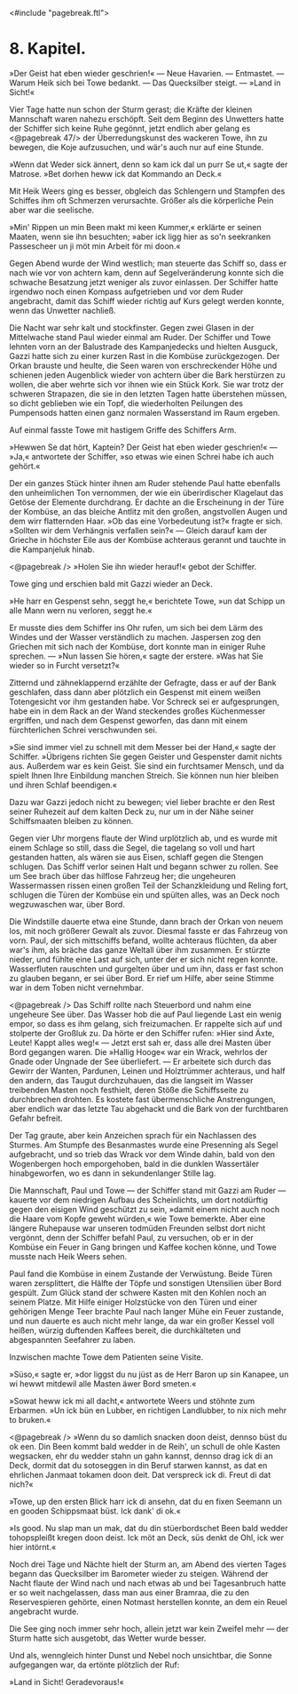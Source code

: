 <#include "pagebreak.ftl">
<h1>8. Kapitel.</h1>

<div class="subtitle">»Der Geist hat eben wieder geschrien!« &mdash; Neue Havarien. &mdash; Entmastet. &mdash;
Warum Heik sich bei Towe bedankt. &mdash; Das Quecksilber steigt. &mdash;
»Land in Sicht!«</div>

Vier Tage hatte nun schon der Sturm gerast; die Kräfte der kleinen
Mannschaft waren nahezu erschöpft. Seit dem Beginn des Unwetters
hatte der Schiffer sich keine Ruhe gegönnt, jetzt endlich aber gelang es 
\<@pagebreak 47/> der Überredungskunst des wackeren Towe, ihn zu bewegen, die Koje aufzusuchen,
und wär's auch nur auf eine Stunde.

»Wenn dat Weder sick ännert, denn so kam ick dal un purr Se ut,«
sagte der Matrose. »Bet dorhen heww ick dat Kommando an Deck.«

Mit Heik Weers ging es besser, obgleich das Schlengern und Stampfen
des Schiffes ihm oft Schmerzen verursachte. Größer als die körperliche
Pein aber war die seelische.

»Min' Rippen un min Been makt mi keen Kummer,« erklärte er
seinen Maaten, wenn sie ihn besuchten; »aber ick ligg hier as so'n seekranken
Passescheer un ji möt min Arbeit för mi doon.«

Gegen Abend wurde der Wind westlich; man steuerte das Schiff so,
dass er nach wie vor von achtern kam, denn auf Segelveränderung
konnte sich die schwache Besatzung jetzt weniger als zuvor einlassen. Der
Schiffer hatte irgendwo noch einen Kompass aufgetrieben und vor dem
Ruder angebracht, damit das Schiff wieder richtig auf Kurs gelegt werden
konnte, wenn das Unwetter nachließ.

Die Nacht war sehr kalt und stockfinster. Gegen zwei Glasen in
der Mittelwache stand Paul wieder einmal am Ruder. Der Schiffer und
Towe lehnten vorn an der Balustrade des Kampanjedecks und hielten
Ausguck, Gazzi hatte sich zu einer kurzen Rast in die Kombüse zurückgezogen.
Der Orkan brauste und heulte, die Seen waren von erschreckender
Höhe und schienen jeden Augenblick wieder von achtern über die Bark
herstürzen zu wollen, die aber wehrte sich vor ihnen wie ein Stück Kork.
Sie war trotz der schweren Strapazen, die sie in den letzten Tagen hatte
überstehen müssen, so dicht geblieben wie ein Topf, die wiederholten
Peilungen des Pumpensods hatten einen ganz normalen Wasserstand im
Raum ergeben.

Auf einmal fasste Towe mit hastigem Griffe des Schiffers Arm.

»Hewwen Se dat hört, Kaptein? Der Geist hat eben wieder geschrien!«
&mdash; »Ja,« antwortete der Schiffer, »so etwas wie einen Schrei
habe ich auch gehört.«

Der ein ganzes Stück hinter ihnen am Ruder stehende Paul hatte
ebenfalls den unheimlichen Ton vernommen, der wie ein überirdischer
Klagelaut das Getöse der Elemente durchdrang. Er dachte an die Erscheinung
in der Türe der Kombüse, an das bleiche Antlitz mit den großen,
angstvollen Augen und dem wirr flatternden Haar. »Ob das eine Vorbedeutung
ist?« fragte er sich. »Sollten wir dem Verhängnis verfallen
sein?« &mdash; Gleich darauf kam der Grieche in höchster Eile aus
der Kombüse achteraus gerannt und tauchte in die Kampanjeluk hinab. 

\<@pagebreak /> »Holen Sie ihn wieder herauf!« gebot der Schiffer.

Towe ging und erschien bald mit Gazzi wieder an Deck.

»He harr en Gespenst sehn, seggt he,« berichtete Towe, »un dat
Schipp un alle Mann wern nu verloren, seggt he.«

Er musste dies dem Schiffer ins Ohr rufen, um sich bei dem Lärm
des Windes und der Wasser verständlich zu machen. Jaspersen zog den
Griechen mit sich nach der Kombüse, dort konnte man in einiger Ruhe
sprechen. &mdash; »Nun lassen Sie hören,« sagte der erstere. »Was hat Sie
wieder so in Furcht versetzt?«

Zitternd und zähneklappernd erzählte der Gefragte, dass er auf der
Bank geschlafen, dass dann aber plötzlich ein Gespenst mit einem weißen
Totengesicht vor ihm gestanden habe. Vor Schreck sei er aufgesprungen,
habe ein in dem Rack an der Wand steckendes großes Küchenmesser ergriffen,
und nach dem Gespenst geworfen, das dann mit einem fürchterlichen
Schrei verschwunden sei.

»Sie sind immer viel zu schnell mit dem Messer bei der Hand,«
sagte der Schiffer. »Übrigens richten Sie gegen Geister und Gespenster
damit nichts aus. Außerdem war es kein Geist. Sie sind ein furchtsamer
Mensch, und da spielt Ihnen Ihre Einbildung manchen Streich.
Sie können nun hier bleiben und ihren Schlaf beendigen.«

Dazu war Gazzi jedoch nicht zu bewegen; viel lieber brachte er den
Rest seiner Ruhezeit auf dem kalten Deck zu, nur um in der Nähe seiner
Schiffsmaaten bleiben zu können.

Gegen vier Uhr morgens flaute der Wind urplötzlich ab, und es
wurde mit einem Schlage so still, dass die Segel, die tagelang so voll
und hart gestanden hatten, als wären sie aus Eisen, schlaff gegen die
Stengen schlugen. Das Schiff verlor seinen Halt und begann schwer zu
rollen. See um See brach über das hilflose Fahrzeug her; die ungeheuren
Wassermassen rissen einen großen Teil der Schanzkleidung und
Reling fort, schlugen die Türen der Kombüse ein und spülten alles, was
an Deck noch wegzuwaschen war, über Bord.

Die Windstille dauerte etwa eine Stunde, dann brach der Orkan
von neuem los, mit noch größerer Gewalt als zuvor. Diesmal fasste er
das Fahrzeug von vorn. Paul, der sich mittschiffs befand, wollte achteraus
flüchten, da aber war's ihm, als bräche das ganze Weltall über ihm
zusammen. Er stürzte nieder, und fühlte eine Last auf sich, unter der
er sich nicht regen konnte. Wasserfluten rauschten und gurgelten über und
um ihn, dass er fast schon zu glauben begann, er sei über Bord. Er
rief um Hilfe, aber seine Stimme war in dem Toben nicht vernehmbar. 

\<@pagebreak /> Das Schiff rollte nach Steuerbord und nahm eine ungeheure See
über. Das Wasser hob die auf Paul liegende Last ein wenig empor,
so dass es ihm gelang, sich freizumachen. Er rappelte sich auf und stolperte
der Großluk zu. Da hörte er den Schiffer rufen: »Hier sind Äxte, Leute!
Kappt alles weg!« &mdash; Jetzt erst sah er, dass alle drei Masten über Bord
gegangen waren. Die »Hallig Hooge« war ein Wrack, wehrlos der Gnade
oder Ungnade der See überliefert. &mdash; Er arbeitete sich durch das Gewirr
der Wanten, Pardunen, Leinen und Holztrümmer achteraus, und half den
andern, das Taugut durchzuhauen, das die langseit im Wasser treibenden
Masten noch festhielt, deren Stöße die Schiffsseite zu durchbrechen drohten.
Es kostete fast übermenschliche Anstrengungen, aber endlich war das letzte
Tau abgehackt und die Bark von der furchtbaren Gefahr befreit.

Der Tag graute, aber kein Anzeichen sprach für ein Nachlassen des
Sturmes. Am Stumpfe des Besanmastes wurde eine Presenning als
Segel aufgebracht, und so trieb das Wrack vor dem Winde dahin, bald
von den Wogenbergen hoch emporgehoben, bald in die dunklen Wassertäler
hinabgeworfen, wo es dann in sekundenlanger Stille lag.

Die Mannschaft, Paul und Towe &mdash; der Schiffer stand mit Gazzi
am Ruder &mdash; kauerte vor dem niedrigen Aufbau des Scheinlichts, um
dort notdürftig gegen den eisigen Wind geschützt zu sein, »damit einem
nicht auch noch die Haare vom Kopfe geweht würden,« wie Towe bemerkte.
Aber eine längere Ruhepause war unseren todmüden Freunden selbst dort
nicht vergönnt, denn der Schiffer befahl Paul, zu versuchen, ob er in
der Kombüse ein Feuer in Gang bringen und Kaffee kochen könne, und
Towe musste nach Heik Weers sehen.

Paul fand die Kombüse in einem Zustande der Verwüstung. Beide
Türen waren zersplittert, die Hälfte der Töpfe und sonstigen Utensilien
über Bord gespült. Zum Glück stand der schwere Kasten mit den Kohlen
noch an seinem Platze. Mit Hilfe einiger Holzstücke von den Türen und
einer gehörigen Menge Teer brachte Paul nach langer Mühe ein Feuer
zustande, und nun dauerte es auch nicht mehr lange, da war ein großer
Kessel voll heißen, würzig duftenden Kaffees bereit, die durchkälteten und
abgespannten Seefahrer zu laben.

Inzwischen machte Towe dem Patienten seine Visite.

»Süso,« sagte er, »dor liggst du nu jüst as de Herr Baron up sin
Kanapee, un wi hewwt mitdewil alle Masten äwer Bord smeten.«

»Sowat heww ick mi all dacht,« antwortete Weers und stöhnte zum
Erbarmen. »Un ick bün en Lubber, en richtigen Landlubber, to nix nich
mehr to bruken.«

\<@pagebreak /> »Wenn du so damlich snacken doon deist, dennso büst du ok een.
Din Been kommt bald wedder in de Reih', un schull de ohle Kasten wegsacken,
ehr du wedder stahn un gahn kannst, dennso drag ick di an Deck,
dormit dat du sotoseggen in din Beruf starwen kannst, as dat en ehrlichen
Janmaat tokamen doon deit. Dat verspreck ick di. Freut di dat nich?«

»Towe, up den ersten Blick harr ick di ansehn, dat du en fixen
Seemann un en gooden Schippsmaat büst. Ick dank' di ok.«

»Is good. Nu slap man un mak, dat du din stüerbordschet Been
bald wedder tohopspleißt kregen doon deist. Ick möt an Deck, süs denkt
de Ohl, ick wer hier intörnt.«

Noch drei Tage und Nächte hielt der Sturm an, am Abend des
vierten Tages begann das Quecksilber im Barometer wieder zu steigen.
Während der Nacht flaute der Wind nach und nach etwas ab und bei
Tagesanbruch hatte er so weit nachgelassen, dass man aus einer Bramraa,
die zu den Reservespieren gehörte, einen Notmast herstellen konnte, an dem
ein Reuel angebracht wurde.

Die See ging noch immer sehr hoch, allein jetzt war kein Zweifel
mehr &mdash; der Sturm hatte sich ausgetobt, das Wetter wurde besser.

Und als, wenngleich hinter Dunst und Nebel noch unsichtbar, die
Sonne aufgegangen war, da ertönte plötzlich der Ruf:

»Land in Sicht! Geradevoraus!«


